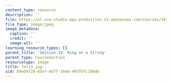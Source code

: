 ```yaml
---
content_type: resource
description: ''
file: https://ol-ocw-studio-app-production.s3.amazonaws.com/courses/18-01sc-single-variable-calculus-fall-2010/b9eb972845e78e7f164d405fbfc189db_lec13.jpg
file_type: image/jpeg
image_metadata:
  caption: ''
  credit: ''
  image-alt: ''
learning_resource_types: []
parent_title: 'Session 32: Ring on a String'
parent_type: CourseSection
resourcetype: Image
title: lec13.jpg
uid: b9eb9728-45e7-8e7f-164d-405fbfc189db
---
```

